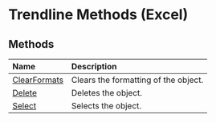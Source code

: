 
# Trendline Methods (Excel)

## Methods



|**Name**|**Description**|
|:-----|:-----|
|[ClearFormats](5519cfa5-4a1f-8880-8f00-a6843a6b57e3.md)|Clears the formatting of the object.|
|[Delete](76b903bc-4d95-d376-f0d0-9b8a52225d22.md)|Deletes the object.|
|[Select](b866a79c-38c1-feb2-e244-31c727e98f46.md)|Selects the object.|
